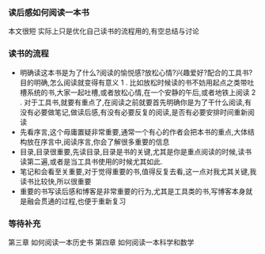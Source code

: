 ### 读后感如何阅读一本书

本文很短 实际上只是优化自己读书的流程用的,有空总结与讨论

### 读书的流程


- 明确读这本书是为了什么?阅读的愉悦感?放松心情?兴趣爱好?配合的工具书?目的明确,怎么阅读就变得有意义
  1 . 比如放松时候读的书不妨用起点之类带吐槽系统的书,大家一起吐槽,或者放松心情,在一个安静的午后,或者地铁上阅读
  2 . 对于工具书,就要有重点了,在阅读之前就要首先明确你是为了干什么阅读,有没有必要做笔记,做读后感,有没有必要反复的阅读,是否有必要安排时间重新阅读
- 先看序言,这个毋庸置疑非常重要,通常一个有心的作者会把本书的重点,大体结构放在序言中,阅读序言,你会了解很多重要的信息
- 目录,目录很重要,先读目录,目录是书的关键,尤其是你是重点阅读的时候,读书读第二遍,或者是当工具书使用的时候尤其如此.
- 笔记和会看至关重要,对于觉得重要的书,值得反复去看,这一点对我尤其关键,我读书比较快,所以很重要
- 重要的书写读后感和博客是非常重要的行为,尤其是工具类的书,写博客本身就是融会贯通的过程,也便于重新复习

### 等待补充
第三章 如何阅读一本历史书
第四章 如何阅读一本科学和数学

